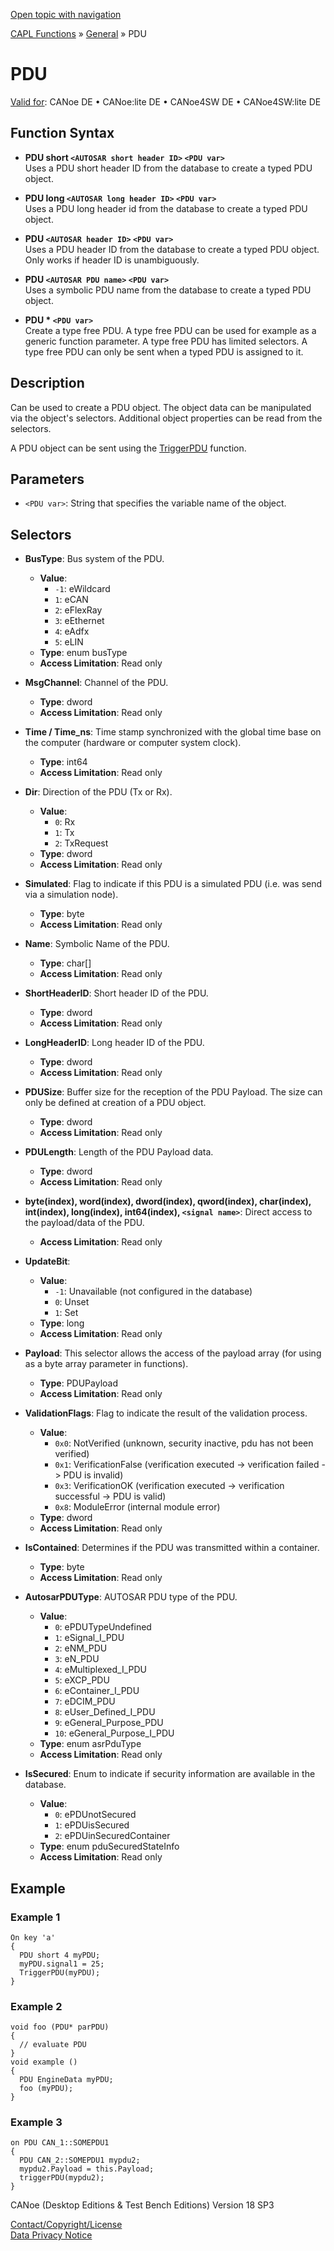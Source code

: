[Open topic with navigation](../../../../../CANoeDEFamily.htm#Topics/CAPLFunctions/Other/Objects/CAPLfunctionPDU.md)

[CAPL Functions](../../CAPLfunctions.md) » [General](../CAPLGeneralStartPage.md) » PDU

# PDU

[Valid for](../../../Shared/FeatureAvailability.md): CANoe DE • CANoe:lite DE • CANoe4SW DE • CANoe4SW:lite DE

## Function Syntax

- **PDU short `<AUTOSAR short header ID>` `<PDU var>`**  
  Uses a PDU short header ID from the database to create a typed PDU object.

- **PDU long `<AUTOSAR long header ID>` `<PDU var>`**  
  Uses a PDU long header id from the database to create a typed PDU object.

- **PDU `<AUTOSAR header ID>` `<PDU var>`**  
  Uses a PDU header ID from the database to create a typed PDU object. Only works if header ID is unambiguously.

- **PDU `<AUTOSAR PDU name>` `<PDU var>`**  
  Uses a symbolic PDU name from the database to create a typed PDU object.

- **PDU * `<PDU var>`**  
  Create a type free PDU. A type free PDU can be used for example as a generic function parameter. A type free PDU has limited selectors. A type free PDU can only be sent when a typed PDU is assigned to it.

## Description

Can be used to create a PDU object. The object data can be manipulated via the object's selectors. Additional object properties can be read from the selectors.

A PDU object can be sent using the [TriggerPDU](../Functions/CAPLfunctionTriggerPDU.md) function.

## Parameters

- `<PDU var>`: String that specifies the variable name of the object.

## Selectors

- **BusType**: Bus system of the PDU.  
  - **Value**:  
    - `-1`: eWildcard  
    - `1`: eCAN  
    - `2`: eFlexRay  
    - `3`: eEthernet  
    - `4`: eAdfx  
    - `5`: eLIN  
  - **Type**: enum busType  
  - **Access Limitation**: Read only

- **MsgChannel**: Channel of the PDU.  
  - **Type**: dword  
  - **Access Limitation**: Read only

- **Time / Time_ns**: Time stamp synchronized with the global time base on the computer (hardware or computer system clock).  
  - **Type**: int64  
  - **Access Limitation**: Read only

- **Dir**: Direction of the PDU (Tx or Rx).  
  - **Value**:  
    - `0`: Rx  
    - `1`: Tx  
    - `2`: TxRequest  
  - **Type**: dword  
  - **Access Limitation**: Read only

- **Simulated**: Flag to indicate if this PDU is a simulated PDU (i.e. was send via a simulation node).  
  - **Type**: byte  
  - **Access Limitation**: Read only

- **Name**: Symbolic Name of the PDU.  
  - **Type**: char[]  
  - **Access Limitation**: Read only

- **ShortHeaderID**: Short header ID of the PDU.  
  - **Type**: dword  
  - **Access Limitation**: Read only

- **LongHeaderID**: Long header ID of the PDU.  
  - **Type**: dword  
  - **Access Limitation**: Read only

- **PDUSize**: Buffer size for the reception of the PDU Payload. The size can only be defined at creation of a PDU object.  
  - **Type**: dword  
  - **Access Limitation**: Read only

- **PDULength**: Length of the PDU Payload data.  
  - **Type**: dword  
  - **Access Limitation**: Read only

- **byte(index), word(index), dword(index), qword(index), char(index), int(index), long(index), int64(index), `<signal name>`**: Direct access to the payload/data of the PDU.  
  - **Access Limitation**: Read only

- **UpdateBit**:  
  - **Value**:  
    - `-1`: Unavailable (not configured in the database)  
    - `0`: Unset  
    - `1`: Set  
  - **Type**: long  
  - **Access Limitation**: Read only

- **Payload**: This selector allows the access of the payload array (for using as a byte array parameter in functions).  
  - **Type**: PDUPayload  
  - **Access Limitation**: Read only

- **ValidationFlags**: Flag to indicate the result of the validation process.  
  - **Value**:  
    - `0x0`: NotVerified (unknown, security inactive, pdu has not been verified)  
    - `0x1`: VerificationFalse (verification executed -> verification failed -> PDU is invalid)  
    - `0x3`: VerificationOK (verification executed -> verification successful -> PDU is valid)  
    - `0x8`: ModuleError (internal module error)  
  - **Type**: dword  
  - **Access Limitation**: Read only

- **IsContained**: Determines if the PDU was transmitted within a container.  
  - **Type**: byte  
  - **Access Limitation**: Read only

- **AutosarPDUType**: AUTOSAR PDU type of the PDU.  
  - **Value**:  
    - `0`: ePDUTypeUndefined  
    - `1`: eSignal_I_PDU  
    - `2`: eNM_PDU  
    - `3`: eN_PDU  
    - `4`: eMultiplexed_I_PDU  
    - `5`: eXCP_PDU  
    - `6`: eContainer_I_PDU  
    - `7`: eDCIM_PDU  
    - `8`: eUser_Defined_I_PDU  
    - `9`: eGeneral_Purpose_PDU  
    - `10`: eGeneral_Purpose_I_PDU  
  - **Type**: enum asrPduType  
  - **Access Limitation**: Read only

- **IsSecured**: Enum to indicate if security information are available in the database.  
  - **Value**:  
    - `0`: ePDUnotSecured  
    - `1`: ePDUisSecured  
    - `2`: ePDUinSecuredContainer  
  - **Type**: enum pduSecuredStateInfo  
  - **Access Limitation**: Read only

## Example

### Example 1

```plaintext
On key 'a'
{
  PDU short 4 myPDU;
  myPDU.signal1 = 25;
  TriggerPDU(myPDU);
}
```

### Example 2

```plaintext
void foo (PDU* parPDU)
{
  // evaluate PDU
}
void example ()
{
  PDU EngineData myPDU;
  foo (myPDU);
}
```

### Example 3

```plaintext
on PDU CAN_1::SOMEPDU1
{
  PDU CAN_2::SOMEPDU1 mypdu2;
  mypdu2.Payload = this.Payload;
  triggerPDU(mypdu2);
}
```

CANoe (Desktop Editions & Test Bench Editions) Version 18 SP3

[Contact/Copyright/License](../../../Shared/ContactCopyrightLicense.md)  
[Data Privacy Notice](https://www.vector.com/int/en/company/get-info/privacy-policy/)
